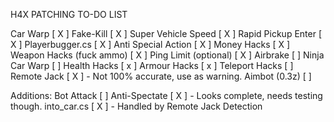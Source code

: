 H4X PATCHING TO-DO LIST

Car Warp					[ X ]
Fake-Kill					[ X ]
Super Vehicle Speed 		[ X ]
Rapid Pickup Enter			[ X ]
Playerbugger.cs				[ X ]
Anti Special Action			[ X ]
Money Hacks					[ X ]
Weapon Hacks (fuck ammo)	[ X ]
Ping Limit (optional)		[ X ]
Airbrake					[   ]
Ninja Car Warp				[   ]
Health Hacks				[ x ]
Armour Hacks				[ x ]
Teleport Hacks				[   ]
Remote Jack					[ X ] - Not 100% accurate, use as warning.
Aimbot (0.3z)				[   ]

Additions:
Bot Attack					[   ]
Anti-Spectate				[ X ] - Looks complete, needs testing though.
into_car.cs					[ X ] - Handled by Remote Jack Detection
